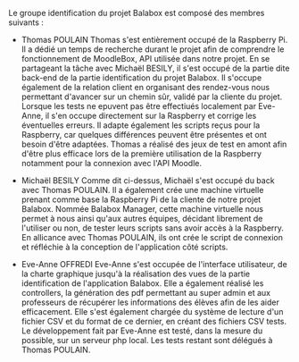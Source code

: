 Le groupe identification du projet Balabox est composé des membres suivants : 

- Thomas POULAIN
Thomas s'est entièrement occupé de la Raspberry Pi. Il a dédié un temps de recherche durant le projet afin
de comprendre le fonctionnement de MoodleBox, API utilisée dans notre projet. En se partageant la tâche avec
Michaël BESILY, il s'est occupé de la partie dite back-end de la partie identification du projet Balabox. Il
s'occupe également de la relation client en organisant des rendez-vous nous permettant d'avancer sur un
chemin sûr, validé par la cliente du projet. Lorsque les tests ne epuvent pas être effectiués localement par
Eve-Anne, il s'en occupe directement sur la Raspberry et corrige les éventuelles erreurs. Il adapte également
les scripts reçus pour la Raspberry, car quelques différences peuvent être présentes et ont besoin d'être
adaptées. Thomas a réalisé des jeux de test en amont afin d'être plus efficace lors de la première utilisation
de la Raspberry notamment pour la connexion avec l'API Moodle. 

- Michaël BESILY
Comme dit ci-dessus, Michaël s'est occupé du back avec Thomas POULAIN. Il a également crée une machine
virtuelle prenant comme base la Raspberry Pi de la cliente de notre projet Balabox. Nommée Balabox Manager,
cette machine virtuelle nous permet à nous ainsi qu'aux autres équipes, décidant librement de l'utiliser ou
non, de tester leurs scripts sans avoir accès à la Raspberry. En allicance avec Thomas POULAIN, ils ont crée
le script de connexion et réfléchie à la conception de l'application côté scripts.

- Eve-Anne OFFREDI
Eve-Anne s'est occupée de l'interface utilisateur, de la charte graphique jusqu'à la réalisation des vues de 
la partie identification de l'application Balabox. Elle a également réalisé les controllers, la génération
des pdf permettant au super admin et aux professeurs de récupérer les informations des élèves afin de les 
aider efficacement. Elle s'est également chargée du système de lecture d'un fichier CSV et du format de ce
dernier, en créant des fichiers CSV tests. Le développement fait par Eve-Anne est testé, dans la mesure du
possible, sur un serveur php local. Les tests restant sont délégués à Thomas POULAIN.